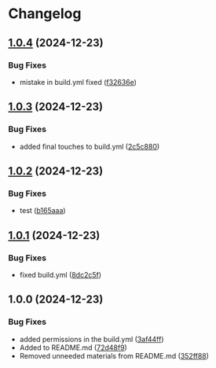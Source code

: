 # Changelog

## [1.0.4](https://github.com/skolodny-leffell/Bethpage-Golf-Reservation-Bot/compare/v1.0.3...v1.0.4) (2024-12-23)


### Bug Fixes

* mistake in build.yml fixed ([f32636e](https://github.com/skolodny-leffell/Bethpage-Golf-Reservation-Bot/commit/f32636e709aae061831be1be5276550f39df2a9b))

## [1.0.3](https://github.com/skolodny-leffell/Bethpage-Golf-Reservation-Bot/compare/v1.0.2...v1.0.3) (2024-12-23)


### Bug Fixes

* added final touches to build.yml ([2c5c880](https://github.com/skolodny-leffell/Bethpage-Golf-Reservation-Bot/commit/2c5c880bd9f624be9aade7dbd1aef4013027a3cd))

## [1.0.2](https://github.com/skolodny-leffell/Bethpage-Golf-Reservation-Bot/compare/v1.0.1...v1.0.2) (2024-12-23)


### Bug Fixes

* test ([b165aaa](https://github.com/skolodny-leffell/Bethpage-Golf-Reservation-Bot/commit/b165aaa2b79dcb65f56fb92dffc7f411fb233ae6))

## [1.0.1](https://github.com/skolodny-leffell/Bethpage-Golf-Reservation-Bot/compare/v1.0.0...v1.0.1) (2024-12-23)


### Bug Fixes

* fixed build.yml ([8dc2c5f](https://github.com/skolodny-leffell/Bethpage-Golf-Reservation-Bot/commit/8dc2c5fe3c9ba9796ab210c2dcf88c55c52600f4))

## 1.0.0 (2024-12-23)


### Bug Fixes

* added permissions in the build.yml ([3af44ff](https://github.com/skolodny-leffell/Bethpage-Golf-Reservation-Bot/commit/3af44ffb9717ae135ecb57f4c1ffa6434dabc965))
* Added to README.md ([72d48f9](https://github.com/skolodny-leffell/Bethpage-Golf-Reservation-Bot/commit/72d48f9416747ea48d810c19fe887b2f77548a72))
* Removed unneeded materials from README.md ([352ff88](https://github.com/skolodny-leffell/Bethpage-Golf-Reservation-Bot/commit/352ff885f470c676aa8690c52ee2416c62202071))
